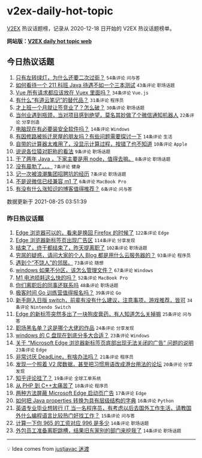 # v2ex-daily-hot-topic

[V2EX](https://www.v2ex.com/) 热议话题榜，记录从 2020-12-18 日开始的 V2EX 热议话题榜单。

**网站版：[V2EX daily hot topic web](https://boojack.github.io/v2ex-daily-hot-topic-web/)**

## 今日热议话题

<!-- TODAY BEGIN -->

1. [只有左转绿灯，为什么还要二次过街？](https://www.v2ex.com/t/797842) `54条评论` `问与答`
1. [如何看待一个 211 科班 Java 待遇不如一个三本测试](https://www.v2ex.com/t/797840) `43条评论` `职场话题`
1. [Vue 所有请求都应该放在 Vuex 里面吗？](https://www.v2ex.com/t/797854) `34条评论` `Vue.js`
1. [有什么“有道云笔记”的替代品？](https://www.v2ex.com/t/797839) `31条评论` `程序员`
1. [才上班一个月就让签竞业了？怎么破？](https://www.v2ex.com/t/797832) `30条评论` `职场话题`
1. [当创业遇到瓶颈，当对项目感到绝望，莫名其妙做了个微信通知机器人](https://www.v2ex.com/t/797828) `22条评论` `分享创造`
1. [电脑现在有必要装安全软件吗？](https://www.v2ex.com/t/797866) `14条评论` `Windows`
1. [有因修路被拆迁房屋的朋友吗？有些问题需要探讨一下](https://www.v2ex.com/t/797852) `14条评论` `生活`
1. [自带的计算器太难用了，没显示计算过程，按错了也不知道](https://www.v2ex.com/t/797873) `10条评论` `Apple`
1. [说说各位猿对职称的看法](https://www.v2ex.com/t/797834) `9条评论` `职场话题`
1. [干了两年 Java ，下家主要是用 node，值得去嘛。](https://www.v2ex.com/t/797847) `8条评论` `职场话题`
1. [没有晨勃了。。。](https://www.v2ex.com/t/797879) `7条评论` `健身`
1. [记一次被浪潮集团招聘坑的经历](https://www.v2ex.com/t/797872) `7条评论` `职场话题`
1. [不是说微信已经兼容 m1 了](https://www.v2ex.com/t/797876) `6条评论` `MacBook Pro`
1. [有没有什么涨知识的博客值得推荐？](https://www.v2ex.com/t/797837) `6条评论` `问与答`

数据更新于 2021-08-25 03:51:39

<!-- TODAY END -->

### 昨日热议话题

<!-- YESTERDAY BEGIN -->

1. [Edge 浏览器可以的，看来是换回 Firefox 的时候了](https://www.v2ex.com/t/797673) `122条评论` `Edge`
1. [Edge 浏览器新标签页出现广告区](https://www.v2ex.com/t/797669) `114条评论` `分享发现`
1. [结束了，终于都结束了，昨天提离职了](https://www.v2ex.com/t/797606) `102条评论` `职场话题`
1. [穷屌的疑惑，请问大家的个人 Blog 都是用什么云服务器的？](https://www.v2ex.com/t/797649) `93条评论` `程序员`
1. [遇到个“不饶人”的邻居。](https://www.v2ex.com/t/797681) `73条评论` `随想`
1. [windows 如果不分区，该怎么管理文件？](https://www.v2ex.com/t/797639) `67条评论` `Windows`
1. [M1 电池损耗这么快的吗？](https://www.v2ex.com/t/797709) `52条评论` `MacBook Pro`
1. [你们离职后的同事还联系吗](https://www.v2ex.com/t/797597) `48条评论` `职场话题`
1. [极客时间 Go 训练营值得报名吗？](https://www.v2ex.com/t/797718) `39条评论` `Go`
1. [新手刚入日版 switch，前辈有没有什么建议，注意事项，游戏推荐，皆可](https://www.v2ex.com/t/797734) `34条评论` `Nintendo Switch`
1. [Edge 的新标签突然多出了一块狗皮膏药，有人知道怎么关掉嘛](https://www.v2ex.com/t/797693) `25条评论` `问与答`
1. [职场黑名单？这是哪个大佬的作品](https://www.v2ex.com/t/797754) `24条评论` `分享发现`
1. [windows 的 C 盘现在到底分多大合适？](https://www.v2ex.com/t/797806) `23条评论` `Windows`
1. [关于 “Microsoft Edge 浏览器新标签页底部出现无法关闭的广告” 问题的说明](https://www.v2ex.com/t/797759) `23条评论` `Edge`
1. [非常讨厌 DeadLine，有啥办法吗？](https://www.v2ex.com/t/797772) `21条评论` `程序员`
1. [发现一个照着 V2 爬数据，甚至把习惯用语改成港台用法的论坛](https://www.v2ex.com/t/797620) `20条评论` `分享发现`
1. [知乎评论挂了？](https://www.v2ex.com/t/797632) `19条评论` `全球工单系统`
1. [从 PHP 到 C++太痛苦了](https://www.v2ex.com/t/797738) `18条评论` `程序员`
1. [两种方法屏蔽 Microsoft Edge 启动页广告](https://www.v2ex.com/t/797729) `17条评论` `Edge`
1. [如何把 Java properties 转换为具有层级结构的字典](https://www.v2ex.com/t/797618) `16条评论` `Python`
1. [英语专业毕业想转行 IT 当一名程序员，有考虑以后去国外工作生活，请教国外什么编程语言比较热门好找工作？](https://www.v2ex.com/t/797775) `15条评论` `问与答`
1. [计算一下你 965 的工资对应 996 是多少](https://www.v2ex.com/t/797740) `14条评论` `职场话题`
1. [外包员工准备离职跳槽，结果旧东家别的部门来挖我了](https://www.v2ex.com/t/797685) `14条评论` `职场话题`

<!-- YESTERDAY END -->

---

💡 Idea comes from [justjavac 迷渡](https://github.com/justjavac/)
